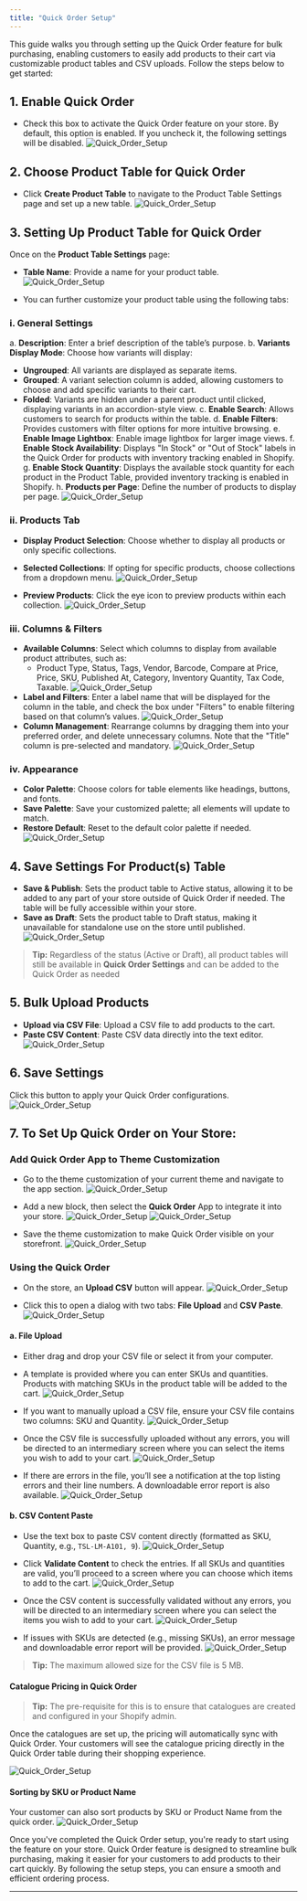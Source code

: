 ```yaml
---
title: "Quick Order Setup"
---
```


This guide walks you through setting up the Quick Order feature for bulk purchasing, enabling customers to easily add products to their cart via customizable product tables and CSV uploads. Follow the steps below to get started:

## 1. **Enable Quick Order**

- Check this box to activate the Quick Order feature on your store. By default, this option is enabled. If you uncheck it, the following settings will be disabled.
![Quick_Order_Setup](./images/quick-1.png)

## 2. **Choose Product Table for Quick Order**

- Click **Create Product Table** to navigate to the Product Table Settings page and set up a new table.
![Quick_Order_Setup](./images/quick-2.png)

## 3. **Setting Up Product Table for Quick Order**

Once on the **Product Table Settings** page:

- **Table Name**: Provide a name for your product table.
![Quick_Order_Setup](./images/quick-3.png)

- You can further customize your product table using the following tabs:

### i. **General Settings**

a. **Description**: Enter a brief description of the table’s purpose.
b. **Variants Display Mode**: Choose how variants will display:
  - **Ungrouped**: All variants are displayed as separate items.
  - **Grouped**: A variant selection column is added, allowing customers to choose and add specific variants to their cart.
  - **Folded**: Variants are hidden under a parent product until clicked, displaying variants in an accordion-style view.
c. **Enable Search**: Allows customers to search for products within the table.
d. **Enable Filters**: Provides customers with filter options for more intuitive browsing.
e. **Enable Image Lightbox**: Enable image lightbox for larger image views.
f. **Enable Stock Availability**: Displays "In Stock" or "Out of Stock" labels in the Quick Order for products with inventory tracking enabled in Shopify.
g. **Enable Stock Quantity**: Displays the available stock quantity for each product in the Product Table, provided inventory tracking is enabled in Shopify.
h. **Products per Page**: Define the number of products to display per page.
![Quick_Order_Setup](./images/CreateProductTable.png)

### ii. **Products Tab**

- **Display Product Selection**: Choose whether to display all products or only specific collections.
- **Selected Collections**: If opting for specific products, choose collections from a dropdown menu.
![Quick_Order_Setup](./images/quick-11.png)

- **Preview Products**: Click the eye icon to preview products within each collection.
![Quick_Order_Setup](./images/quick-12.png)

### iii. **Columns & Filters**

- **Available Columns**: Select which columns to display from available product attributes, such as:
  - Product Type, Status, Tags, Vendor, Barcode, Compare at Price, Price, SKU, Published At, Category, Inventory Quantity, Tax Code, Taxable.
  ![Quick_Order_Setup](./images/quick-13.png)
- **Label and Filters**: Enter a label name that will be displayed for the column in the table, and check the box under "Filters" to enable filtering based on that column’s values.
  ![Quick_Order_Setup](./images/quick-14.png)
- **Column Management**: Rearrange columns by dragging them into your preferred order, and delete unnecessary columns. Note that the "Title" column is pre-selected and mandatory.
  ![Quick_Order_Setup](./images/quick-15.gif)

### iv. **Appearance**

- **Color Palette**: Choose colors for table elements like headings, buttons, and fonts.
- **Save Palette**: Save your customized palette; all elements will update to match.
- **Restore Default**: Reset to the default color palette if needed.
  ![Quick_Order_Setup](./images/quick-16.gif)

## 4. **Save Settings For Product(s) Table**

- **Save & Publish**: Sets the product table to Active status, allowing it to be added to any part of your store outside of Quick Order if needed. The table will be fully accessible within your store.
- **Save as Draft**: Sets the product table to Draft status, making it unavailable for standalone use on the store until published.
  ![Quick_Order_Setup](./images/quick-17.png)

> **Tip:**
> Regardless of the status (Active or Draft), all product tables will still be available in **Quick Order Settings** and can be added to the Quick Order as needed

## 5. **Bulk Upload Products**

- **Upload via CSV File**: Upload a CSV file to add products to the cart.
- **Paste CSV Content**: Paste CSV data directly into the text editor.
  ![Quick_Order_Setup](./images/quick-18.png)

## 6. **Save Settings**

Click this button to apply your Quick Order configurations.
![Quick_Order_Setup](./images/quick-19.png)

## 7. **To Set Up Quick Order on Your Store:**

### Add Quick Order App to Theme Customization

- Go to the theme customization of your current theme and navigate to the app section.
  ![Quick_Order_Setup](./images/quick-20.png)

- Add a new block, then select the **Quick Order** App to integrate it into your store.
  ![Quick_Order_Setup](./images/quick-21.png)
  ![Quick_Order_Setup](./images/quick-22.png)

- Save the theme customization to make Quick Order visible on your storefront.
  ![Quick_Order_Setup](./images/quick-31.png)

### Using the Quick Order

- On the store, an **Upload CSV** button will appear. 
  ![Quick_Order_Setup](./images/quick-23.png)

- Click this to open a dialog with two tabs: **File Upload** and **CSV Paste**.
  ![Quick_Order_Setup](./images/quick-23-1.png)

#### a. **File Upload**

- Either drag and drop your CSV file or select it from your computer.
- A template is provided where you can enter SKUs and quantities. Products with matching SKUs in the product table will be added to the cart.
  ![Quick_Order_Setup](./images/quick-28.png)

- If you want to manually upload a CSV file, ensure your CSV file contains two columns: SKU and Quantity.
  ![Quick_Order_Setup](./images/quick-29.png)

- Once the CSV file is successfully uploaded without any errors, you will be directed to an intermediary screen where you can select the items you wish to add to your cart.
  ![Quick_Order_Setup](./images/quick-25.png)

- If there are errors in the file, you’ll see a notification at the top listing errors and their line numbers. A downloadable error report is also available.
  ![Quick_Order_Setup](./images/quick-27.png)

#### b. **CSV Content Paste**

- Use the text box to paste CSV content directly (formatted as SKU, Quantity, e.g., `TSL-LM-A101, 9`).
  ![Quick_Order_Setup](./images/quick-26.png)

- Click **Validate Content** to check the entries. If all SKUs and quantities are valid, you’ll proceed to a screen where you can choose which items to add to the cart.
  ![Quick_Order_Setup](./images/quick-24.png)

- Once the CSV content is successfully validated without any errors, you will be directed to an intermediary screen where you can select the items you wish to add to your cart.
  ![Quick_Order_Setup](./images/quick-25.png)

- If issues with SKUs are detected (e.g., missing SKUs), an error message and downloadable error report will be provided.
  ![Quick_Order_Setup](./images/quick-24.png)


> **Tip:**
> The maximum allowed size for the CSV file is 5 MB.

#### Catalogue Pricing in Quick Order

> **Tip:**
> The pre-requisite for this is to ensure that catalogues are created and configured in your Shopify admin.

Once the catalogues are set up, the pricing will automatically sync with Quick Order.
Your customers will see the catalogue pricing directly in the Quick Order table during their shopping experience.

![Quick_Order_Setup](./images/Catalogue_Pricing.gif)

#### Sorting by SKU or Product Name
Your customer can also sort products by SKU or Product Name from the quick order.
![Quick_Order_Setup](./images/SKU_Sorting.gif)


Once you've completed the Quick Order setup, you're ready to start using the feature on your store. Quick Order feature is designed to streamline bulk purchasing, making it easier for your customers to add products to their cart quickly. By following the setup steps, you can ensure a smooth and efficient ordering process.

***